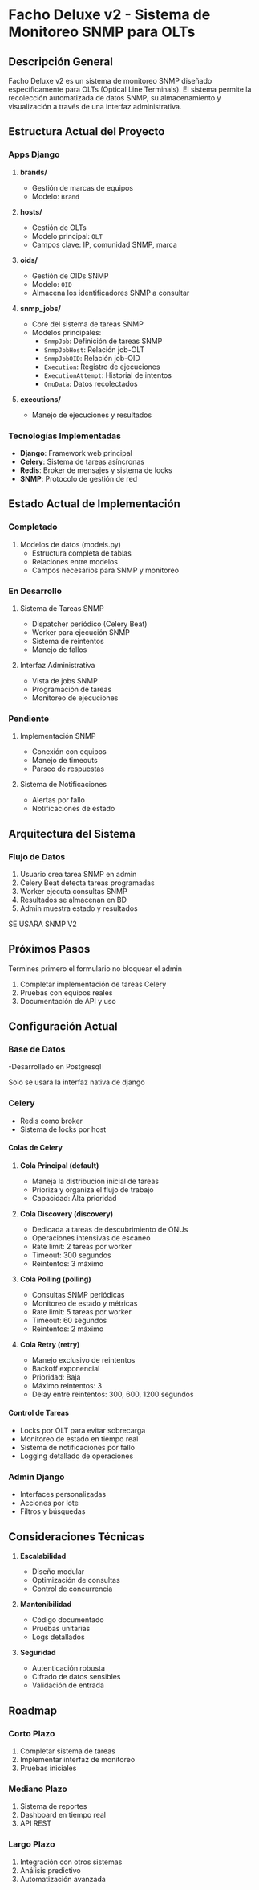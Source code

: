# Facho Deluxe v2 - Sistema de Monitoreo SNMP para OLTs

## Descripción General

Facho Deluxe v2 es un sistema de monitoreo SNMP diseñado específicamente para OLTs (Optical Line Terminals). El sistema permite la recolección automatizada de datos SNMP, su almacenamiento y visualización a través de una interfaz administrativa.

## Estructura Actual del Proyecto

### Apps Django

1. **brands/** 
   - Gestión de marcas de equipos
   - Modelo: `Brand`

2. **hosts/**
   - Gestión de OLTs
   - Modelo principal: `OLT`
   - Campos clave: IP, comunidad SNMP, marca

3. **oids/**
   - Gestión de OIDs SNMP
   - Modelo: `OID`
   - Almacena los identificadores SNMP a consultar

4. **snmp_jobs/**
   - Core del sistema de tareas SNMP
   - Modelos principales:
     * `SnmpJob`: Definición de tareas SNMP
     * `SnmpJobHost`: Relación job-OLT
     * `SnmpJobOID`: Relación job-OID
     * `Execution`: Registro de ejecuciones
     * `ExecutionAttempt`: Historial de intentos
     * `OnuData`: Datos recolectados

5. **executions/**
   - Manejo de ejecuciones y resultados

### Tecnologías Implementadas

- **Django**: Framework web principal
- **Celery**: Sistema de tareas asíncronas
- **Redis**: Broker de mensajes y sistema de locks
- **SNMP**: Protocolo de gestión de red

## Estado Actual de Implementación

### Completado
1. Modelos de datos (models.py)
   - Estructura completa de tablas
   - Relaciones entre modelos
   - Campos necesarios para SNMP y monitoreo

### En Desarrollo
1. Sistema de Tareas SNMP
   - Dispatcher periódico (Celery Beat)
   - Worker para ejecución SNMP
   - Sistema de reintentos
   - Manejo de fallos

2. Interfaz Administrativa
   - Vista de jobs SNMP
   - Programación de tareas
   - Monitoreo de ejecuciones

### Pendiente
1. Implementación SNMP
   - Conexión con equipos
   - Manejo de timeouts
   - Parseo de respuestas

2. Sistema de Notificaciones
   - Alertas por fallo
   - Notificaciones de estado

## Arquitectura del Sistema

### Flujo de Datos
1. Usuario crea tarea SNMP en admin
2. Celery Beat detecta tareas programadas
3. Worker ejecuta consultas SNMP
4. Resultados se almacenan en BD
5. Admin muestra estado y resultados

SE USARA SNMP V2

## Próximos Pasos

Termines primero el formulario no bloquear el admin

1. Completar implementación de tareas Celery
4. Pruebas con equipos reales
5. Documentación de API y uso

## Configuración Actual

### Base de Datos
-Desarrollado en Postgresql


Solo se usara la interfaz nativa de django


### Celery
- Redis como broker
- Sistema de locks por host

#### Colas de Celery
1. **Cola Principal (default)**
   - Maneja la distribución inicial de tareas
   - Prioriza y organiza el flujo de trabajo
   - Capacidad: Alta prioridad

2. **Cola Discovery (discovery)**
   - Dedicada a tareas de descubrimiento de ONUs
   - Operaciones intensivas de escaneo
   - Rate limit: 2 tareas por worker
   - Timeout: 300 segundos
   - Reintentos: 3 máximo

3. **Cola Polling (polling)**
   - Consultas SNMP periódicas
   - Monitoreo de estado y métricas
   - Rate limit: 5 tareas por worker
   - Timeout: 60 segundos
   - Reintentos: 2 máximo

4. **Cola Retry (retry)**
   - Manejo exclusivo de reintentos
   - Backoff exponencial
   - Prioridad: Baja
   - Máximo reintentos: 3
   - Delay entre reintentos: 300, 600, 1200 segundos





#### Control de Tareas
- Locks por OLT para evitar sobrecarga
- Monitoreo de estado en tiempo real
- Sistema de notificaciones por fallo
- Logging detallado de operaciones

### Admin Django
- Interfaces personalizadas
- Acciones por lote
- Filtros y búsquedas

## Consideraciones Técnicas

1. **Escalabilidad**
   - Diseño modular
   - Optimización de consultas
   - Control de concurrencia

2. **Mantenibilidad**
   - Código documentado
   - Pruebas unitarias
   - Logs detallados

3. **Seguridad**
   - Autenticación robusta
   - Cifrado de datos sensibles
   - Validación de entrada

## Roadmap

### Corto Plazo
1. Completar sistema de tareas
2. Implementar interfaz de monitoreo
3. Pruebas iniciales

### Mediano Plazo
1. Sistema de reportes
2. Dashboard en tiempo real
3. API REST

### Largo Plazo
1. Integración con otros sistemas
2. Análisis predictivo
3. Automatización avanzada
